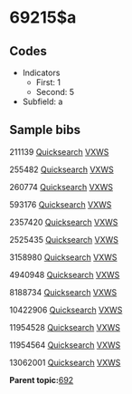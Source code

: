 # 69215$a

## Codes

-   Indicators
    -   First: 1
    -   Second: 5
-   Subfield: a

## Sample bibs

211139 [Quicksearch](https://search.library.yale.edu/catalog/211139) [VXWS](http://prodorbis.library.yale.edu:7014/vxws/GetHoldingsService?bibId=211139)

255482 [Quicksearch](https://search.library.yale.edu/catalog/255482) [VXWS](http://prodorbis.library.yale.edu:7014/vxws/GetHoldingsService?bibId=255482)

260774 [Quicksearch](https://search.library.yale.edu/catalog/260774) [VXWS](http://prodorbis.library.yale.edu:7014/vxws/GetHoldingsService?bibId=260774)

593176 [Quicksearch](https://search.library.yale.edu/catalog/593176) [VXWS](http://prodorbis.library.yale.edu:7014/vxws/GetHoldingsService?bibId=593176)

2357420 [Quicksearch](https://search.library.yale.edu/catalog/2357420) [VXWS](http://prodorbis.library.yale.edu:7014/vxws/GetHoldingsService?bibId=2357420)

2525435 [Quicksearch](https://search.library.yale.edu/catalog/2525435) [VXWS](http://prodorbis.library.yale.edu:7014/vxws/GetHoldingsService?bibId=2525435)

3158980 [Quicksearch](https://search.library.yale.edu/catalog/3158980) [VXWS](http://prodorbis.library.yale.edu:7014/vxws/GetHoldingsService?bibId=3158980)

4940948 [Quicksearch](https://search.library.yale.edu/catalog/4940948) [VXWS](http://prodorbis.library.yale.edu:7014/vxws/GetHoldingsService?bibId=4940948)

8188734 [Quicksearch](https://search.library.yale.edu/catalog/8188734) [VXWS](http://prodorbis.library.yale.edu:7014/vxws/GetHoldingsService?bibId=8188734)

10422906 [Quicksearch](https://search.library.yale.edu/catalog/10422906) [VXWS](http://prodorbis.library.yale.edu:7014/vxws/GetHoldingsService?bibId=10422906)

11954528 [Quicksearch](https://search.library.yale.edu/catalog/11954528) [VXWS](http://prodorbis.library.yale.edu:7014/vxws/GetHoldingsService?bibId=11954528)

11954564 [Quicksearch](https://search.library.yale.edu/catalog/11954564) [VXWS](http://prodorbis.library.yale.edu:7014/vxws/GetHoldingsService?bibId=11954564)

13062001 [Quicksearch](https://search.library.yale.edu/catalog/13062001) [VXWS](http://prodorbis.library.yale.edu:7014/vxws/GetHoldingsService?bibId=13062001)

**Parent topic:**[692](../../tags/692/692.md)


